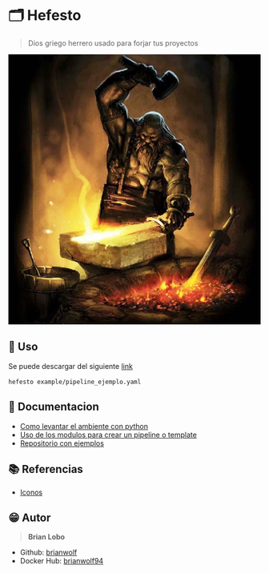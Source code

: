 # :card_index_dividers: Hefesto

> Dios griego herrero usado para forjar tus proyectos

![img](img/hefesto.jpg)

## :tada: Uso

Se puede descargar del siguiente [link](https://github.com/brianwolf/project-hefesto/releases)

```bash
hefesto example/pipeline_ejemplo.yaml
```


## :book: Documentacion

* [Como levantar el ambiente con python](docs/python.md)
* [Uso de los modulos para crear un pipeline o template](docs/modulos.md)
* [Repositorio con ejemplos](https://github.com/brianwolf/repo-hefesto-templates/)


## :books: Referencias

* [Iconos](https://github.com/ikatyang/emoji-cheat-sheet/blob/master/README.md)

## :grin: Autor

> **Brian Lobo**

* Github: [brianwolf](https://github.com/brianwolf)
* Docker Hub:  [brianwolf94](https://hub.docker.com/u/brianwolf94)
